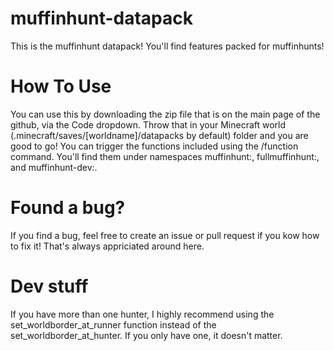 # muffinhunt-datapack
This is the muffinhunt datapack! You'll find features packed for muffinhunts!

# How To Use
You can use this by downloading the zip file that is on the main page of the github, via the Code dropdown. Throw that in your Minecraft world (.minecraft/saves/[worldname]/datapacks by default) folder and you are good to go!
You can trigger the functions included using the /function command. You'll find them under namespaces muffinhunt:, fullmuffinhunt:, and muffinhunt-dev:.

# Found a bug?
If you find a bug, feel free to create an issue or pull request if you kow how to fix it! That's always appriciated around here.

# Dev stuff
If you have more than one hunter, I highly recommend using the set_worldborder_at_runner function instead of the set_worldborder_at_hunter. If you only have one, it doesn't matter. 
